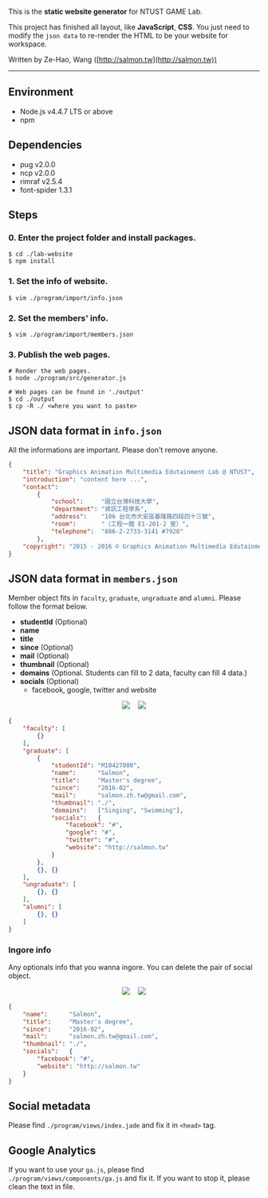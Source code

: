 This is the **static website generator** for NTUST GAME Lab.

This project has finished all layout, like **JavaScript**, **CSS**. You just need to modify the `json data` to re-render the HTML to be your website for workspace.

Written by Ze-Hao, Wang ([http://salmon.tw](http://salmon.tw))

---

## Environment

* Node.js v4.4.7 LTS or above
* npm


## Dependencies

* pug v2.0.0
* ncp v2.0.0
* rimraf v2.5.4
* font-spider 1.3.1


## Steps

### 0. Enter the project folder and install packages.

```shell
$ cd ./lab-website
$ npm install
```

### 1. Set the info of website.

```shell
$ vim ./program/import/info.json
```

### 2. Set the members' info.

```shell
$ vim ./program/import/members.json
```

### 3. Publish the web pages.

```shell
# Render the web pages.
$ node ./program/src/generator.js

# Web pages can be found in './output'
$ cd ./output
$ cp -R ./ <where you want to paste>
```


## JSON data format in `info.json`

All the informations are important. Please don't remove anyone. 

```json
{
	"title": "Graphics Animation Multimedia Edutainment Lab @ NTUST",
	"introduction": "content here ...",
	"contact":
		{
			"school":     "國立台灣科技大學",
			"department": "資訊工程學系",
			"address":    "106 台北市大安區基隆路四段四十三號",
			"room":       "（工程一館 E1-201-2 室）",
			"telephone":  "886-2-2733-3141 #7928"
		},
	"copyright": "2015 - 2016 © Graphics Animation Multimedia Edutainment Laboratory"
}
```


## JSON data format in `members.json`

Member object fits in `faculty`, `graduate`, `ungraduate` and `alumni`. Please follow the format below.

* **studentId** (Optional)
* **name**
* **title**
* **since** (Optional)
* **mail** (Optional)
* **thumbnail** (Optional)
* **domains** (Optional. Students can fill to 2 data, faculty can fill 4 data.)
* **socials** (Optional)
	* facebook, google, twitter and website

<p align="center">
  <img src="./sample/1.png"/>
  &nbsp;&nbsp;
  <img src="./sample/2.png"/>
</p>

```json
{
	"faculty": [
		{}
	],
	"graduate": [
		{
			"studentId": "M10427000",
			"name":      "Salmon",
			"title":     "Master's degree",
			"since":     "2016-02",
			"mail":      "salmon.zh.tw@gmail.com",
			"thumbnail": "./",
			"domains":   ["Singing", "Swimming"],
			"socials":   {
				"facebook": "#",
				"google": "#",
				"twitter": "#",
				"website": "http://salmon.tw"
			}
		},
		{}, {}
	],
	"ungraduate": [
		{}, {}
	],
	"alumni": [
		{}, {}
	]
}
```

### Ingore info

Any optionals info that you wanna ingore. You can delete the pair of social object.

<p align="center">
  <img src="./sample/3.png"/>
  &nbsp;&nbsp;
  <img src="./sample/4.png"/>
</p>

```json
{
	"name":      "Salmon",
	"title":     "Master's degree",
	"since":     "2016-02",
	"mail":      "salmon.zh.tw@gmail.com",
	"thumbnail": "./",
	"socials":   {
		"facebook": "#",
		"website": "http://salmon.tw"
	}
}
```

## Social metadata

Please find `./program/views/index.jade` and fix it in `<head>` tag.

## Google Analytics

If you want to use your `ga.js`, please find `./program/views/components/ga.js` and fix it. If you want to stop it, please clean the text in file.